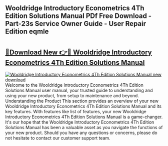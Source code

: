 ## Wooldridge Introductory Econometrics 4Th Edition Solutions Manual PDf Free Download - Part-23s Service Owner Guide - User Repair Edition eqmle

# <h2><a href="http://bc48860.oget.top/?id=Wooldridge+Introductory+Econometrics+4Th+Edition+Solutions+Manual">🔗Download New 👉🔴 Wooldridge Introductory Econometrics 4Th Edition Solutions Manual</a></h2>

[![Wooldridge Introductory Econometrics 4Th Edition Solutions Manual new download](https://i.imgur.com/5g1atiW.png)](http://bc48860.oget.top/?id=Wooldridge+Introductory+Econometrics+4Th+Edition+Solutions+Manual)
Welcome to the Wooldridge Introductory Econometrics 4Th Edition Solutions Manual user manual, your trusted guide to understanding and using your new product, from setup to maintenance and beyond. Understanding the Product This section provides an overview of your new Wooldridge Introductory Econometrics 4Th Edition Solutions Manual and its key features. With features like list of features, your new Wooldridge Introductory Econometrics 4Th Edition Solutions Manual is a game-changer. It's our hope that the Wooldridge Introductory Econometrics 4Th Edition Solutions Manual has been a valuable asset as you navigate the functions of your new product. Should you have any questions or concerns, please do not hesitate to contact our customer support team.
